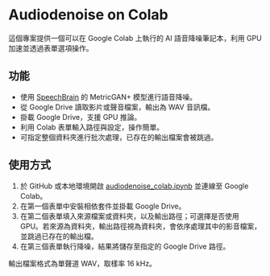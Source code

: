 # Audiodenoise on Colab

這個專案提供一個可以在 Google Colab 上執行的 AI 語音降噪筆記本，利用 GPU 加速並透過表單選項操作。

## 功能

- 使用 [SpeechBrain](https://github.com/speechbrain/speechbrain) 的 MetricGAN+ 模型進行語音降噪。
- 從 Google Drive 讀取影片或聲音檔案，輸出為 WAV 音訊檔。
- 掛載 Google Drive，支援 GPU 推論。
- 利用 Colab 表單輸入路徑與設定，操作簡單。
- 可指定整個資料夾進行批次處理，已存在的輸出檔案會被跳過。

## 使用方式

1. 於 GitHub 或本地環境開啟 [audiodenoise_colab.ipynb](audiodenoise_colab.ipynb) 並連線至 Google Colab。
2. 在第一個表單中安裝相依套件並掛載 Google Drive。
3. 在第二個表單填入來源檔案或資料夾，以及輸出路徑；可選擇是否使用 GPU。若來源為資料夾，輸出路徑視為資料夾，會依序處理其中的影音檔案，並跳過已存在的輸出檔。
4. 在第三個表單執行降噪，結果將儲存至指定的 Google Drive 路徑。

輸出檔案格式為單聲道 WAV，取樣率 16 kHz。
